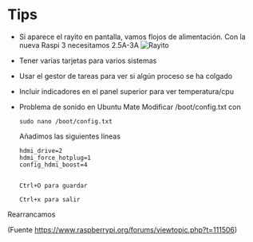 # Tips

* Si aparece el rayito en pantalla, vamos flojos de alimentación. Con la nueva Raspi 3 necesitamos 2.5A-3A
![Rayito](https://s9.postimg.org/b062013wb/under_volt.png)
* Tener varias tarjetas para varios sistemas
* Usar el gestor de tareas para ver si algún proceso se ha colgado
* Incluir indicadores en el panel superior para ver temperatura/cpu
* Problema de sonido en Ubuntu Mate
	Modificar /boot/config.txt con

      sudo nano /boot/config.txt

  Añadimos las siguientes líneas

      hdmi_drive=2
      hdmi_force_hotplug=1
      config_hdmi_boost=4


      Ctrl+O para guardar

      Ctrl+x para salir

 Rearrancamos

 (Fuente https://www.raspberrypi.org/forums/viewtopic.php?t=111506)
